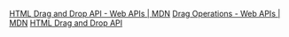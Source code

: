 
[HTML Drag and Drop API - Web APIs | MDN](https://developer.mozilla.org/en-US/docs/Web/API/HTML_Drag_and_Drop_API)
[Drag Operations - Web APIs | MDN](https://developer.mozilla.org/en-US/docs/Web/API/HTML_Drag_and_Drop_API/Drag_operations#droptargets)
[HTML Drag and Drop API](https://www.w3schools.com/html/html5_draganddrop.asp)
